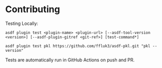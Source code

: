 # Contributing

Testing Locally:

```shell
asdf plugin test <plugin-name> <plugin-url> [--asdf-tool-version <version>] [--asdf-plugin-gitref <git-ref>] [test-command*]

asdf plugin test pkl https://github.com/ffluk3/asdf-pkl.git "pkl --version"
```

Tests are automatically run in GitHub Actions on push and PR.
